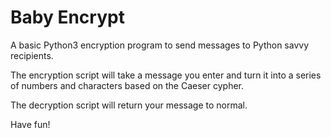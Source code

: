 # Baby Encrypt
A basic Python3 encryption program to send messages to Python savvy recipients.

The encryption script will take a message you enter and turn it into a series of numbers and characters based on the Caeser cypher.

The decryption script will return your message to normal.

Have fun!
